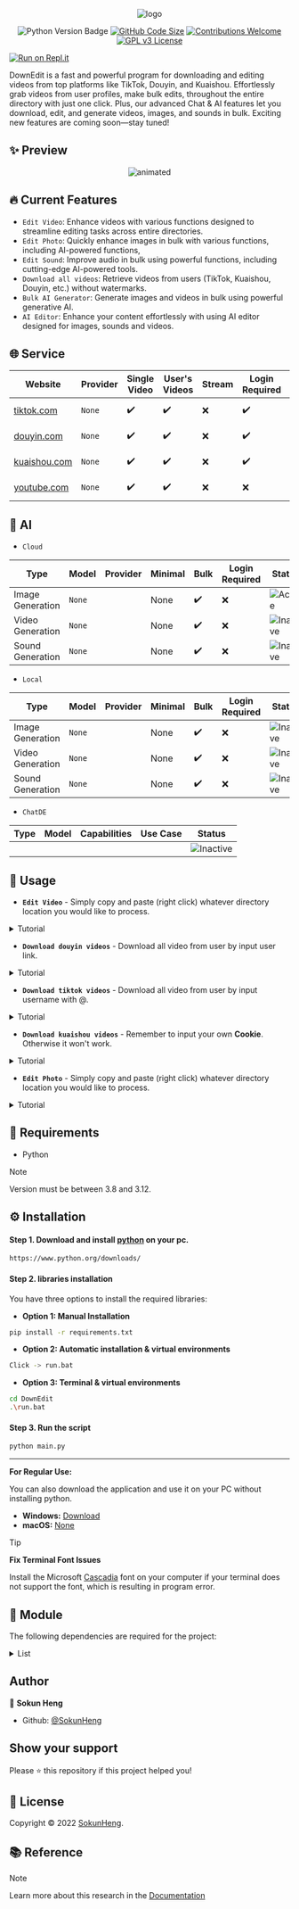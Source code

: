 <p align="center">
  <img src="https://github.com/sokunheng/DownEdit/blob/main/docs/logo.png?raw=true" alt="logo" />
</p>

<p align="center">
  <img src="https://img.shields.io/badge/python-3.8%2B-brightgreen" alt="Python Version Badge">
  <a href="https://github.com/sokunheng/DownEdit"><img src="https://img.shields.io/github/languages/code-size/sokunheng/DownEdit" alt="GitHub Code Size"></a>
  <a href="#contributing"><img src="https://img.shields.io/badge/Contributions-Welcome-limegreen.svg" alt="Contributions Welcome"></a>
  <a href="https://www.gnu.org/licenses/gpl-3.0"><img src="https://img.shields.io/badge/License-GPLv3-blue.svg" alt="GPL v3 License"></a>
</p>

<a href="https://replit.com/new/github/sokunheng/DownEdit"><img src="https://replit.com/badge/github/sokunheng/DownEdit" alt="Run on Repl.it"></a>

<p>DownEdit is a fast and powerful program for downloading and editing videos from top platforms like TikTok, Douyin, and Kuaishou. Effortlessly grab videos from user profiles, make bulk edits, throughout the entire directory with just one click. Plus, our advanced Chat & AI features let you download, edit, and generate videos, images, and sounds in bulk. Exciting new features are coming soon—stay tuned!</p>

## ✨ Preview
<p align="center">
  <img src="https://github.com/sokunheng/DownEdit/assets/44894784/d48f25d4-17ea-47ea-b5df-df8c411ba542.gif" alt="animated" />
</p>

## 🔥 Current Features
- `Edit Video`: Enhance videos with various functions designed to streamline editing tasks across entire directories.
- `Edit Photo`: Quickly enhance images in bulk with various functions, including AI-powered functions,
- `Edit Sound`: Improve audio in bulk using powerful functions, including cutting-edge AI-powered tools.
- `Download all videos`: Retrieve videos from users (TikTok, Kuaishou, Douyin, etc.) without watermarks.
- `Bulk AI Generator`: Generate images and videos in bulk using powerful generative AI.
- `AI Editor`: Enhance your content effortlessly with using AI editor designed for images, sounds and videos.

## 🌐 Service

| Website| Provider| Single Video | User's Videos | Stream | Login Required | Status |
| --- | --- | --- | --- | --- | --- | --- |
| [tiktok.com](https://www.tiktok.com/) | `None` | ✔️ | ✔️ | ❌ | ✔️ | ![Inactive](https://img.shields.io/badge/Inactive-red) |
| [douyin.com](https://www.douyin.com/) | `None` | ✔️ | ✔️ | ❌ | ✔️ | ![Inactive](https://img.shields.io/badge/Inactive-red) |
| [kuaishou.com](https://www.kuaishou.com/?isHome=1) | `None` | ✔️ | ✔️ | ❌ | ✔️ | ![Active](https://img.shields.io/badge/Active-brightgreen) |
| [youtube.com](https://www.youtube.com) | `None` | ✔️ | ✔️ | ❌ | ❌ | ![Active](https://img.shields.io/badge/Active-brightgreen) |

## 🤖 AI

- `Cloud`

| Type | Model | Provider| Minimal | Bulk | Login Required | Status |
| --- | --- | --- | --- | --- | --- | --- |
| Image Generation | `None` | | None | ✔️ | ❌ | ![Active](https://img.shields.io/badge/Active-brightgreen) |
| Video Generation | `None` | | None | ✔️ | ❌ | ![Inactive](https://img.shields.io/badge/Inactive-red) |
| Sound Generation | `None` | | None | ✔️ | ❌ | ![Inactive](https://img.shields.io/badge/Inactive-red) |

- `Local`

| Type | Model | Provider| Minimal | Bulk | Login Required | Status |
| --- | --- | --- | --- | --- | --- | --- |
| Image Generation | `None` | | None | ✔️ | ❌ | ![Inactive](https://img.shields.io/badge/Inactive-red) |
| Video Generation | `None` | | None | ✔️ | ❌ | ![Inactive](https://img.shields.io/badge/Inactive-red) |
| Sound Generation | `None` | | None | ✔️ | ❌ | ![Inactive](https://img.shields.io/badge/Inactive-red) |

- `ChatDE`

| Type | Model | Capabilities | Use Case | Status |
| --- | --- | --- | --- | --- |
| | | | | ![Inactive](https://img.shields.io/badge/Inactive-red) |

## 🚀 Usage
- **`Edit Video`** - Simply copy and paste (right click) whatever directory location you would like to process.

<details>
<summary>Tutorial</summary>

```html
Enter Folder: C:\Users\Name\Desktop\Folder\Video
```

![Edit_Video_AdobeExpress](https://user-images.githubusercontent.com/44894784/200826802-58b223ea-dd01-4f3a-b896-d87228cddd4e.gif)



 Change it according to your desired video speed.
```html
Select Speed: 1.2 or 2 
```

 Input your music file location
```html
Enter Music: C:\Users\Name\Desktop\Folder\music_name.mp3
```
```html
Enter Music: music_name.mp3
```
 

</details>


- **`Download douyin videos`** - Download all video from user by input user link.

<details>
<summary>Tutorial</summary>

```html
Enter User Link: https://www.douyin.com/user/MS4wLjABAAAAzknqQznbR4gNJFBtYQE8ptAbM4Djr8bGDdfCUataDVSfQK8YMkSI8J5v
```
 <img src="https://user-images.githubusercontent.com/44894784/200826881-0051ef41-a59a-4b39-ae01-d252dc796acc.gif" alt="animated"  width="640"/>

</details>

- **`Download tiktok videos`** - Download all video from user by input username with @.

<details>
<summary>Tutorial</summary>

```html
Enter User: @tiktok
```
<img src="https://user-images.githubusercontent.com/44894784/200826983-a45fc5d0-343a-4921-9077-6f97ebca67a8.gif" alt="animated"  width="640"/>

</details>

- **`Download kuaishou videos`** - Remember to input your own **Cookie**. Otherwise it won't work.

<details>
<summary>Tutorial</summary>

-----

 Step 1. Right click and select on Inspect element.
  
<img src="https://user-images.githubusercontent.com/44894784/200830971-90ee9df9-4b7d-4648-a6a0-0ac327dd9ac7.jpg" alt="tutorial"  width="640"/>

-----
  
```html
Input Cookie: kpf=PC_WEB; kpn=KUAISHOU_VISION; clientid=3; did=web_dfe556cf2a809f194bf54a1d5125ad31; didv=1667716807591; _bl_uid=2bl0haaF5Fnfjd5Ft0tXkm0ksz17; client_key=65890b29; userId=3114192403; ktrace-context=1|MS43NjQ1ODM2OTgyODY2OTgyLjI2NzI4OTgxLjE2NjgwOTQzMTUzNzQuMjM3MDQw|MS43NjQ1ODM2OTgyODY2OTgyLjM5ODM1Mzg4LjE2NjgwOTQzMTUzNzQuMjM3MDQx|0|graphql-server|webservice|false|NA; kuaishou.server.web_st=ChZrdWFpc2hvdS5zZXJ2ZXIud2ViLnN0EqAB8CBZs_S_PC_PFDJL2Do4j19XodeBMi9XmTD_kxJalX8oHZtLxNadJ2HpJKDvkuyRCU52pxMA7ulFKo32pyr3PO4phQTmcghw3M1pjL6gCVW5KyVSo-nJMvTcXhpDn501B6Yz0-XbxYHTdWZw7ITl-lgpWwO_hYalq68Wt5Q7ut7iEPGAVjIXH-r-y5DteaqG1ocz5k0PH3QMaqQSytJN5xoS-1Rj5-IBBNoxoIePYcxZFs4oIiBVPhNOHXk5SvSU1kq6lB8hpXv9CiiIqe6gJihLWZAsVCgFMAE; kuaishou.server.web_ph=8b579bf7ba4c2f740ca6486d022008b01ed1
```
  
Step 2. Copy your Cookie browser.
  
<img src="https://user-images.githubusercontent.com/44894784/201191235-1abda841-7ae1-4bef-a06a-b7c06d12c927.jpg" alt="tutorial"  width="640"/>

-----  
  
```html
Enter User ID: 3xnpgvvuei3umwk
```
  
Step 3. Copy user ID you want to download.  

<img src="https://user-images.githubusercontent.com/44894784/200831086-9e880d15-6921-4593-a46a-c9462e58cd5e.jpg" alt="tutorial"  width="640"/>
  
-----  
  
Tips: If you still getting error, try changing your Browser, use Incognito/Private mode and reset your Internet/IP.

</details>

- **`Edit Photo`** - Simply copy and paste (right click) whatever directory location you would like to process.

<details>
<summary>Tutorial</summary>
  
  - `Remove Background AI`
<img src="https://github.com/sokunheng/DownEdit/assets/44894784/2f351ebc-1dc2-4d97-b26f-2218426a7969.png" alt="down_edit_photo" width="537" />
  
</details>

## 🔎 Requirements
- Python
> [!NOTE]
> Version must be between 3.8 and 3.12.

## ⚙ Installation 

#### Step 1. Download and install [python](https://www.python.org/downloads/) on your pc.
```sh
https://www.python.org/downloads/
```
#### Step 2. libraries installation
You have three options to install the required libraries:

- **Option 1: Manual Installation**
```sh
pip install -r requirements.txt
```

- **Option 2: Automatic installation & virtual environments**
```sh
Click -> run.bat
```
- **Option 3: Terminal & virtual environments**
```sh
cd DownEdit
.\run.bat
```

#### Step 3. Run the script
```sh
python main.py
```
-----

**For Regular Use:**

You can also download the application and use it on your PC without installing python.
- **Windows:** [Download](https://github.com/SokunHeng/DownEdit/releases)
- **macOS:** [None](https://github.com/SokunHeng/DownEdit/releases)

> [!TIP]
> **Fix Terminal Font Issues**
> 
> Install the Microsoft [Cascadia](https://github.com/microsoft/cascadia-code) font on your computer if your terminal does not support the font, which is resulting in program error.

## 🔨 Module
  The following dependencies are required for the project:

  <details>
<summary>List</summary>
    
- [Pystyle](https://github.com/billythegoat356/pystyle)
- [Requests](https://requests.readthedocs.io/en/latest/)
- [Inquirer](https://pypi.org/project/inquirer/)
- [Colorama](https://github.com/tartley/colorama)
- [Moviepy](https://github.com/Zulko/moviepy)
- [Rich](https://github.com/Textualize/rich)
- [Playwright](https://github.com/microsoft/playwright)
- [Rembg](https://github.com/danielgatis/rembg)
- [WMI](https://github.com/wmi-py/wmi)
- [Psutil](https://github.com/giampaolo/psutil)
- [Httpx](https://github.com/encode/httpx)
- [Aiofiles](https://github.com/Tinche/aiofiles)

</details>

## Author

👤 **Sokun Heng**

- Github: [@SokunHeng](https://github.com/SokunHeng)


## Show your support

Please ⭐️ this repository if this project helped you!


## 📝 License
Copyright © 2022 [SokunHeng](https://github.com/SokunHeng).<br />

## 📚 Reference
> [!NOTE]
> Learn more about this research in the [Documentation](https://github.com/sokunheng/DownEdit/tree/main/docs#readme)
